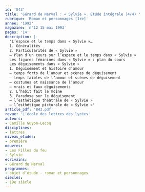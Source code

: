 ```yaml
---
id: '843'
title: 'Gérard de Nerval : « Sylvie ». Étude intégrale (4/4) '
rubrique: 'Roman et personnages [1re]'
annee: '1992'
magazine: 'n°12 15 mai 1993'
pages: '14'
description: |-
  'L’espace et le temps dans « Sylvie »…
  1. Généralités
  2. Particularités de « Sylvie »
  – Plan d’un cours sur l’espace et le temps dans « Sylvie »
  Les figures féminines dans « Sylvie » : plan du cours
  Les déguisements dans « Sylvie »
  1. Déguisement et histoire d’amour
  – temps forts de l’amour et scènes de déguisement
  – temps faibles de l’amour et scènes de déguisement
  – costumes et naissance de l’amour
  – vrais et faux déguisements
  2. L’habit fait le moine
  3. Paradoxe sur le déguisement
  – l’esthétique théâtrale de « Sylvie »
  – l’esthétique picturale de « Sylvie »'
article_pdf: '843.pdf'
revue: 'L’école des lettres des lycées'
auteurs:
- Camille Guyon-Lecoq
disciplines:
- lettres
niveau_etudes:
- première
oeuvres:
- Les Filles du feu
- Sylvie
ecrivains:
- Gérard de Nerval
programmes:
- objet d’étude - roman et personnages
siecles:
- 19e siècle
---
```

